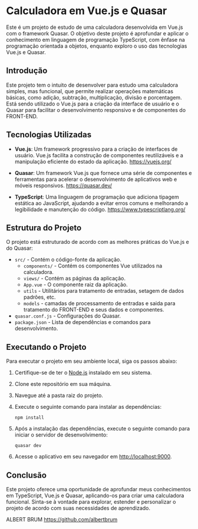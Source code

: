 # Calculadora em Vue.js e Quasar

Este é um projeto de estudo de uma calculadora desenvolvida em Vue.js com o framework Quasar. O objetivo deste projeto é aprofundar e
aplicar o conhecimento em linguagem de programação TypeScript, com ênfase na programação orientada a objetos, enquanto exploro o uso das
tecnologias Vue.js e Quasar.

## Introdução

Este projeto tem o intuito de desenvolver para estudo uma calculadora simples, mas funcional, que permite realizar operações matemáticas
básicas, como adição, subtração, multiplicação, divisão e porcentagem. Está sendo utilizado o Vue.js para a criação da interface de usuário
e o Quasar para facilitar o desenvolvimento responsivo e de componentes do FRONT-END.

## Tecnologias Utilizadas

- **Vue.js**: Um framework progressivo para a criação de interfaces de usuário. Vue.js facilita a construção de componentes reutilizáveis e
  a manipulação eficiente do estado da aplicação. https://vuejs.org/

- **Quasar**: Um framework Vue.js que fornece uma série de componentes e ferramentas para acelerar o desenvolvimento de aplicativos web e
  móveis responsivos. https://quasar.dev/

- **TypeScript**: Uma linguagem de programação que adiciona tipagem estática ao JavaScript, ajudando a evitar erros comuns e melhorando a
  legibilidade e manutenção do código. https://www.typescriptlang.org/

## Estrutura do Projeto

O projeto está estruturado de acordo com as melhores práticas do Vue.js e do Quasar:

- `src/` - Contém o código-fonte da aplicação.
  - `components/` - Contém os componentes Vue utilizados na calculadora.
  - `views/` - Contém as páginas da aplicação.
  - `App.vue` - O componente raiz da aplicação.
  - `utils` - Utilitários para tratamento de entradas, setagem de dados padrões, etc.
  - `models` - camadas de processamento de entradas e saida para tratamento do FRONT-END e seus dados e componentes.
- `quasar.conf.js` - Configurações do Quasar.
- `package.json` - Lista de dependências e comandos para desenvolvimento.

## Executando o Projeto

Para executar o projeto em seu ambiente local, siga os passos abaixo:

1. Certifique-se de ter o [Node.js](https://nodejs.org/) instalado em seu sistema.
2. Clone este repositório em sua máquina.
3. Navegue até a pasta raiz do projeto.
4. Execute o seguinte comando para instalar as dependências:

   ```
   npm install
   ```

5. Após a instalação das dependências, execute o seguinte comando para iniciar o servidor de desenvolvimento:

   ```
   quasar dev
   ```

6. Acesse o aplicativo em seu navegador em [http://localhost:9000](http://localhost:9000).

## Conclusão

Este projeto oferece uma oportunidade de aprofundar meus conhecimentos em TypeScript, Vue.js e Quasar, aplicando-os para criar uma
calculadora funcional. Sinta-se à vontade para explorar, estender e personalizar o projeto de acordo com suas necessidades de aprendizado.

ALBERT BRUM https://github.com/albertbrum
